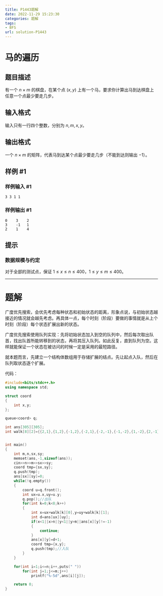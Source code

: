 ```yaml
---
title: P1443题解
date: 2022-11-29 15:23:30
categories: 题解
tags:
- BFS
url: solution-P1443
---
```


# 马的遍历

## 题目描述

有一个 $n \times m$ 的棋盘，在某个点 $(x, y)$ 上有一个马，要求你计算出马到达棋盘上任意一个点最少要走几步。

## 输入格式

输入只有一行四个整数，分别为 $n, m, x, y$。

## 输出格式

一个 $n \times m$ 的矩阵，代表马到达某个点最少要走几步（不能到达则输出 $-1$）。

## 样例 #1

### 样例输入 #1

```in
3 3 1 1
```

### 样例输出 #1

```out
0    3    2    
3    -1   1    
2    1    4
```

## 提示

### 数据规模与约定

对于全部的测试点，保证 $1 \leq x \leq n \leq 400$，$1 \leq y \leq m \leq 400$。

---

# 题解

广度优先搜索，会优先考虑每种状态和初始状态的距离，形象点说，与初始状态越接近的情况就会越先考虑。再具体一点，每个时刻（阶段）要做的事情就是从上个时刻（阶段）每个状态扩展出新的状态。

广度优先搜索使用队列实现：先将初始状态加入到空的队列中，然后每次取出队首，找出队首所能转移到的状态，再将其压入队列。如此反复，直到队列为空。这样就能保证一个状态在被访问的时候一定是采用的最短路径。

就本题而言，先建立一个结构体数组用于存储扩展的结点。先让起点入队，然后在队列取状态逐个扩展。

代码：

```cpp
#include<bits/stdc++.h>  
using namespace std;  

struct coord
{
    int x,y;
};

queue<coord> q;

int ans[305][305];
int walk[8][2]={{2,1},{1,2},{-1,2},{-2,1},{-2,-1},{-1,-2},{1,-2},{2,-1}};


int main()  
{  
    int m,n,sx,sy;
    memset(ans,-1,sizeof(ans));
    cin>>n>>m>>sx>>sy;
    coord tmp={sx,sy};
    q.push(tmp);
    ans[sx][sy]=0;
    while(!q.empty())
    {
        coord u=q.front();
        int ux=u.x,uy=u.y;
        q.pop();//出队
        for(int k=0;k<8;k++)
        {
            int x=ux+walk[k][0],y=uy+walk[k][1];
            int d=ans[ux][uy];
            if(x<1||x>n||y<1||y>m||ans[x][y]!=-1)
            {
                continue;
            }
            ans[x][y]=d+1;
            coord tmp={x,y};
            q.push(tmp);//入队
        }
    }

    for(int i=1;i<=n;i++,puts(" "))
        for(int j=1;j<=m;j++)
            printf("%-5d",ans[i][j]);

    return 0;  
}  
```